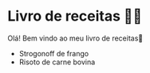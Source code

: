 # Livro de receitas :man_cook:

Olá! Bem vindo ao meu livro de receitas:wave:

* Strogonoff de frango
* Risoto de carne bovina